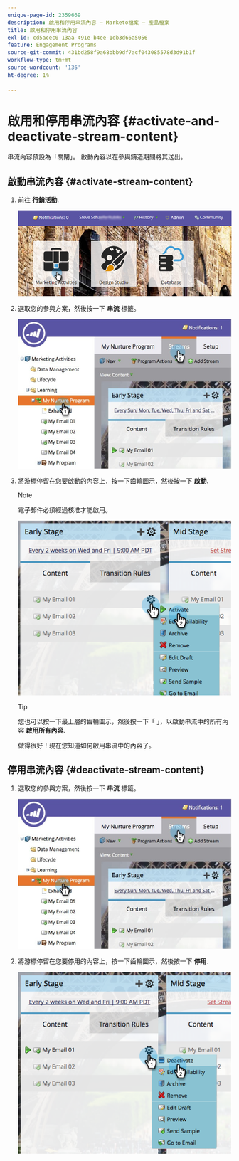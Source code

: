```yaml
---
unique-page-id: 2359669
description: 啟用和停用串流內容 — Marketo檔案 — 產品檔案
title: 啟用和停用串流內容
exl-id: cd5acec0-13aa-491e-b4ee-1db3d66a5056
feature: Engagement Programs
source-git-commit: 431bd258f9a68bbb9df7acf043085578d3d91b1f
workflow-type: tm+mt
source-wordcount: '136'
ht-degree: 1%

---
```


# 啟用和停用串流內容 {#activate-and-deactivate-stream-content}

串流內容預設為「關閉」。 啟動內容以在參與鑄造期間將其送出。

## 啟動串流內容 {#activate-stream-content}

1. 前往 **行銷活動**.

   ![](assets/login-marketing-activities.png)

1. 選取您的參與方案，然後按一下 **串流** 標籤。

   ![](assets/cloneasteam.jpg)

1. 將游標停留在您要啟動的內容上，按一下齒輪圖示，然後按一下 **啟動**.

   >[!NOTE]
   >
   >電子郵件必須經過核准才能啟用。

   ![](assets/image2014-9-15-16-3a33-3a42.png)

   >[!TIP]
   >
   >您也可以按一下最上層的齒輪圖示，然後按一下「 」，以啟動串流中的所有內容 **啟用所有內容**.

   做得很好！現在您知道如何啟用串流中的內容了。

## 停用串流內容 {#deactivate-stream-content}

1. 選取您的參與方案，然後按一下 **串流** 標籤。

   ![](assets/cloneasteam.jpg)

1. 將游標停留在您要停用的內容上，按一下齒輪圖示，然後按一下 **停用**.

   ![](assets/image2014-9-15-16-3a34-3a25.png)
